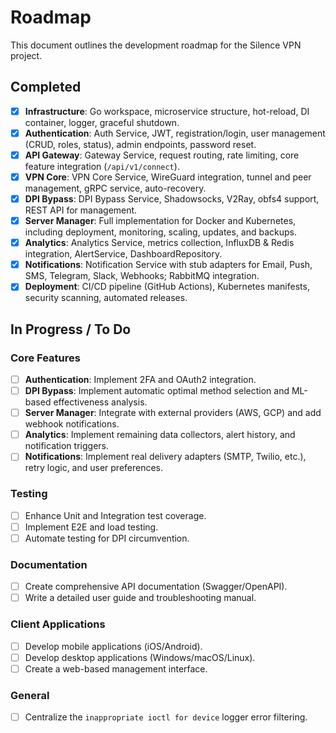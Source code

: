 # Roadmap

This document outlines the development roadmap for the Silence VPN project. 

## Completed

- [x] **Infrastructure**: Go workspace, microservice structure, hot-reload, DI container, logger, graceful shutdown.
- [x] **Authentication**: Auth Service, JWT, registration/login, user management (CRUD, roles, status), admin endpoints, password reset.
- [x] **API Gateway**: Gateway Service, request routing, rate limiting, core feature integration (`/api/v1/connect`).
- [x] **VPN Core**: VPN Core Service, WireGuard integration, tunnel and peer management, gRPC service, auto-recovery.
- [x] **DPI Bypass**: DPI Bypass Service, Shadowsocks, V2Ray, obfs4 support, REST API for management.
- [x] **Server Manager**: Full implementation for Docker and Kubernetes, including deployment, monitoring, scaling, updates, and backups.
- [x] **Analytics**: Analytics Service, metrics collection, InfluxDB & Redis integration, AlertService, DashboardRepository.
- [x] **Notifications**: Notification Service with stub adapters for Email, Push, SMS, Telegram, Slack, Webhooks; RabbitMQ integration.
- [x] **Deployment**: CI/CD pipeline (GitHub Actions), Kubernetes manifests, security scanning, automated releases.

## In Progress / To Do

### Core Features
- [ ] **Authentication**: Implement 2FA and OAuth2 integration.
- [ ] **DPI Bypass**: Implement automatic optimal method selection and ML-based effectiveness analysis.
- [ ] **Server Manager**: Integrate with external providers (AWS, GCP) and add webhook notifications.
- [ ] **Analytics**: Implement remaining data collectors, alert history, and notification triggers.
- [ ] **Notifications**: Implement real delivery adapters (SMTP, Twilio, etc.), retry logic, and user preferences.

### Testing
- [ ] Enhance Unit and Integration test coverage.
- [ ] Implement E2E and load testing.
- [ ] Automate testing for DPI circumvention.

### Documentation
- [ ] Create comprehensive API documentation (Swagger/OpenAPI).
- [ ] Write a detailed user guide and troubleshooting manual.

### Client Applications
- [ ] Develop mobile applications (iOS/Android).
- [ ] Develop desktop applications (Windows/macOS/Linux).
- [ ] Create a web-based management interface.

### General
- [ ] Centralize the `inappropriate ioctl for device` logger error filtering.
